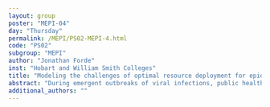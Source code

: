 ```yaml
---
layout: group
poster: "MEPI-04"
day: "Thursday"
permalink: /MEPI/PS02-MEPI-4.html
code: "PS02"
subgroup: "MEPI"
author: "Jonathan Forde"
inst: "Hobart and William Smith Colleges"
title: "Modeling the challenges of optimal resource deployment for epidemic prevention"
abstract: "During emergent outbreaks of viral infections, public health policy decisions are made on the basis of incomplete information in a changing landscape of scientific knowledge and budgetary and infrastructure constraints. Accounting for the trade-offs necessitated by the resource limitation is essential when formulating an optimal policy response. In this work, we pose optimal control problems to explore the implications of several such trade-off, focusing on testing vs. vaccination and long-term vs. short-term public health objectives. We also explore the how these optimal controls are influenced by the efficacy of the interventions and the frequency with which policy changes can be made."
additional_authors: ""
---
```

